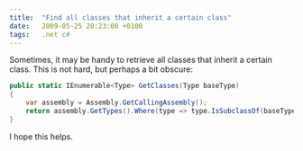 ```yaml
---
title:  "Find all classes that inherit a certain class"
date:   2009-05-25 20:23:00 +0100
tags: 	.net c#
---
```




Sometimes, it may be handy to retrieve all classes that inherit a certain
class. This is not hard, but perhaps a bit obscure:

```csharp
public static IEnumerable<Type> GetClasses(Type baseType)
{
    var assembly = Assembly.GetCallingAssembly();
    return assembly.GetTypes().Where(type => type.IsSubclassOf(baseType));
}
```

I hope this helps.